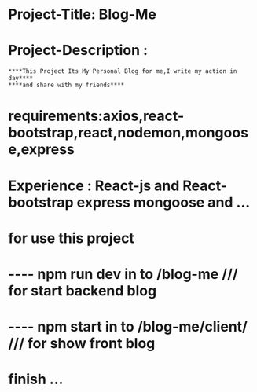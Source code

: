 # Project-Title: Blog-Me

# Project-Description :

    ****This Project Its My Personal Blog for me,I write my action in day****
    ****and share with my friends****

# requirements:axios,react-bootstrap,react,nodemon,mongoose,express

# Experience : React-js and React-bootstrap express mongoose and ...

# for use this project

# ---- npm run dev in to /blog-me /// for start backend blog

# ---- npm start in to /blog-me/client/ /// for show front blog

# finish ...

